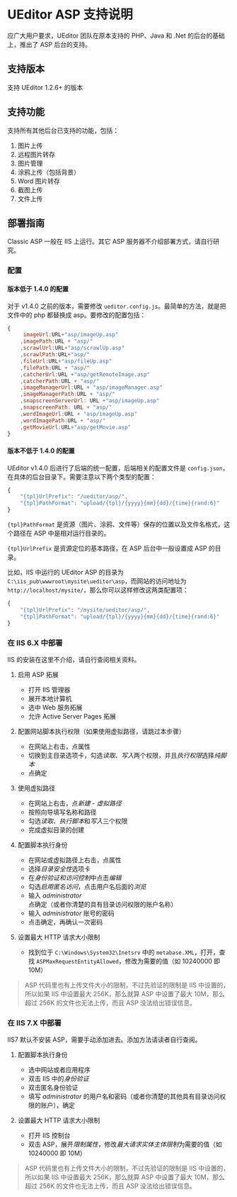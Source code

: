 # UEditor ASP 支持说明

应广大用户要求，UEditor 团队在原本支持的 PHP、Java 和 .Net 的后台的基础上，推出了 ASP 后台的支持。

## 支持版本 ##
支持 UEditor 1.2.6+ 的版本

## 支持功能 ##
支持所有其他后台已支持的功能，包括：

1. 图片上传
2. 远程图片转存
3. 图片管理
4. 涂鸦上传（包括背景）
5. Word 图片转存
6. 截图上传
7. 文件上传

## 部署指南 ##
Classic ASP 一般在 IIS 上运行。其它 ASP 服务器不介绍部署方式，请自行研究。

### 配置 ###

#### 版本低于 1.4.0 的配置

对于 v1.4.0 之前的版本，需要修改 `ueditor.config.js`。最简单的方法，就是把文件中的 php 都替换成 asp。要修改的配置包括：

```javascript
{
     imageUrl:URL+"asp/imageUp.asp"
    ,imagePath:URL + "asp/"
    ,scrawlUrl:URL+"asp/scrawlUp.asp"
    ,scrawlPath:URL+"asp/"
    ,fileUrl:URL+"asp/fileUp.asp"
    ,filePath:URL + "asp/"
    ,catcherUrl:URL +"asp/getRemoteImage.asp"
    ,catcherPath:URL + "asp/"
    ,imageManagerUrl:URL + "asp/imageManager.asp"
    ,imageManagerPath:URL + "asp/"
    ,snapscreenServerUrl: URL +"asp/imageUp.asp"
    ,snapscreenPath: URL + "asp/"
    ,wordImageUrl:URL + "asp/imageUp.asp"
    ,wordImagePath:URL + "asp/"
    ,getMovieUrl:URL+"asp/getMovie.asp"
}
```

#### 版本不低于 1.4.0 的配置

UEditor v1.4.0 后进行了后端的统一配置，后端相关的配置文件是 `config.json`，在具体的后台目录下。需要注意以下两个类型的配置：


```javascript
{
    "{tpl}UrlPrefix": "/ueditor/asp/",
    "{tpl}PathFormat": "upload/{tpl}/{yyyy}{mm}{dd}/{time}{rand:6}"
}
```

`{tpl}PathFormat` 是资源（图片、涂鸦、文件等）保存的位置以及文件名格式，这个路径在 ASP 中是相对运行目录的。

`{tpl}UrlPrefix` 是资源定位的基本路径，在 ASP 后台中一般设置成 ASP 的目录。

比如，IIS 中运行的 UEditor ASP 的目录为 `C:\iis_pub\wwwroot\mysite\ueditor\asp`，而网站的访问地址为 `http://localhost/mysite/`，那么你可以这样修改这两类配置项：

```javascript
{
    "{tpl}UrlPrefix": "/mysite/ueditor/asp/",
    "{tpl}PathFormat": "upload/{tpl}/{yyyy}{mm}{dd}/{time}{rand:6}"
}
```


### 在 IIS 6.X 中部署

IIS 的安装在这里不介绍，请自行查阅相关资料。

1. 启用 ASP 拓展
	* 打开 IIS 管理器
	* 展开本地计算机
	* 选中 Web 服务拓展
	* 允许 Active Server Pages 拓展

2. 配置网站脚本执行权限（如果使用虚拟路径，请跳过本步骤）
	* 在网站上右击，点属性
	* 切换到主目录选项卡，勾选*读取*、*写入*两个权限，并且*执行权限*选择*纯脚本*
	* 点确定

3. 使用虚拟路径
	* 在网站上右击，点*新建* - *虚拟路径*
	* 按照向导填写名称和路径
	* 勾选*读取*、*执行脚本*和*写入*三个权限
	* 完成虚拟目录的创建

4. 配置脚本执行身份
	* 在网站或虚拟路径上右击，点属性
	* 选择*目录安全性*选项卡
	* 在*身份验证和访问控制*中点击*编辑*
	* 勾选*启用匿名访问*，点击用户名后面的*浏览*
	* 输入 *administrator* 点确定（或者你清楚的具有目录访问权限的账户名称）
	* 输入 *administrator* 账号的密码
	* 点击确定，再确认一次密码

5. 设置最大 HTTP 请求大小限制
	* 找到位于 `C:\Windows\System32\Inetsrv` 中的 `metabase.XML`，打开，查找 `ASPMaxRequestEntityAllowed`，修改为需要的值（如 10240000 即 10M）

> ASP 代码里也有上传文件大小的限制，不过先验证的限制是 IIS 中设置的，所以如果 IIS 中设置最大 256K，那么就算 ASP 中设置了最大 10M，那么超过 256K 的文件也无法上传，而且 ASP 没法给出错误信息。

### 在 IIS 7.X 中部署

IIS7 默认不安装 ASP，需要手动添加进去。添加方法请读者自行查阅。

1. 配置脚本执行身份
	* 选中网站或者应用程序
	* 双击 IIS 中的*身份验证*
	* 双击匿名身份验证
	* 填写 *administrator* 的用户名和密码（或者你清楚的其他具有目录访问权限的账户），确定

2. 设置最大 HTTP 请求大小限制
    * 打开 IIS 控制台
    * 双击 ASP，展开*限制属性*，修改*最大请求实体主体限制*为需要的值（如10240000 即 10M）

> ASP 代码里也有上传文件大小的限制，不过先验证的限制是 IIS 中设置的，所以如果 IIS 中设置最大 256K，那么就算 ASP 中设置了最大 10M，那么超过 256K 的文件也无法上传，而且 ASP 没法给出错误信息。
